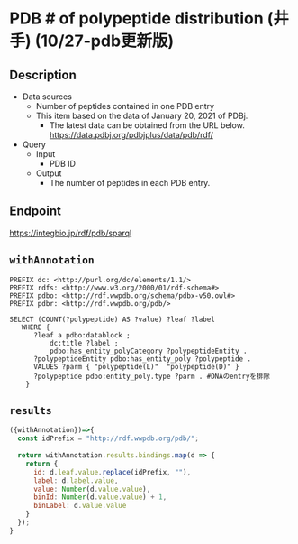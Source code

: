 # PDB # of polypeptide distribution (井手) (10/27-pdb更新版)

## Description
 
- Data sources
    - Number of peptides contained in one PDB entry
    - This item based on the data of January 20, 2021 of PDBj. 
        - The latest data can be obtained from the URL below. https://data.pdbj.org/pdbjplus/data/pdb/rdf/
- Query
    - Input
        - PDB ID
    - Output
        - The number of peptides in each PDB entry.

## Endpoint

https://integbio.jp/rdf/pdb/sparql

## `withAnnotation`

```sparql
PREFIX dc: <http://purl.org/dc/elements/1.1/>
PREFIX rdfs: <http://www.w3.org/2000/01/rdf-schema#>
PREFIX pdbo: <http://rdf.wwpdb.org/schema/pdbx-v50.owl#>
PREFIX pdbr: <http://rdf.wwpdb.org/pdb/>

SELECT (COUNT(?polypeptide) AS ?value) ?leaf ?label
   WHERE {
      ?leaf a pdbo:datablock ;
          dc:title ?label ;
          pdbo:has_entity_polyCategory ?polypeptideEntity .
      ?polypeptideEntity pdbo:has_entity_poly ?polypeptide .
      VALUES ?parm { "polypeptide(L)"  "polypeptide(D)" }
      ?polypeptide pdbo:entity_poly.type ?parm . #DNAのentryを排除
    }

```

## `results`

```javascript
({withAnnotation})=>{
  const idPrefix = "http://rdf.wwpdb.org/pdb/";
  
  return withAnnotation.results.bindings.map(d => {
    return {
      id: d.leaf.value.replace(idPrefix, ""),
      label: d.label.value,
      value: Number(d.value.value),
      binId: Number(d.value.value) + 1,
      binLabel: d.value.value
    }
  });
}
```
